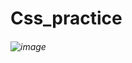 # Css_practice 
###### ![image](https://github.com/user-attachments/assets/846b2cf8-bba1-47d6-b679-d74dc75951ce) 
